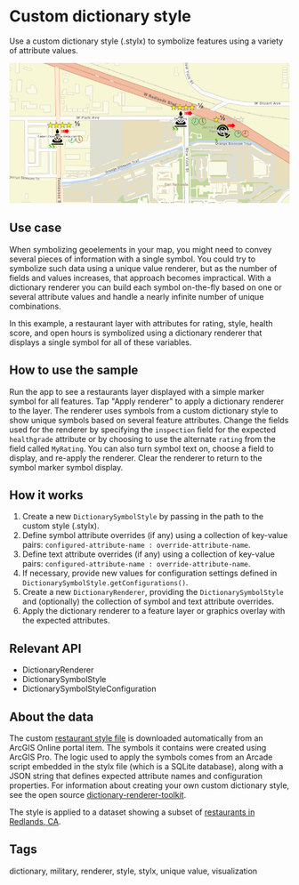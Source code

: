 # Custom dictionary style

Use a custom dictionary style (.stylx) to symbolize features using a variety of attribute values.

![Custom dictionary style](CustomDictionaryStyle.png)

## Use case

When symbolizing geoelements in your map, you might need to convey several pieces of information with a single symbol. You could try to symbolize such data using a unique value renderer, but as the number of fields and values increases, that approach becomes impractical. With a dictionary renderer you can build each symbol on-the-fly based on one or several attribute values and handle a nearly infinite number of unique combinations.

In this example, a restaurant layer with attributes for rating, style, health score, and open hours is symbolized using a dictionary renderer that displays a single symbol for all of these variables. 

## How to use the sample

Run the app to see a restaurants layer displayed with a simple marker symbol for all features. Tap "Apply renderer" to apply a dictionary renderer to the layer. The renderer uses symbols from a custom dictionary style to show unique symbols based on several feature attributes. Change the fields used for the renderer by specifying the `inspection` field for the expected `healthgrade` attribute or by choosing to use the alternate `rating` from the field called `MyRating`. You can also turn symbol text on, choose a field to display, and re-apply the renderer. Clear the renderer to return to the symbol marker symbol display.

## How it works

1. Create a new `DictionarySymbolStyle` by passing in the path to the custom style (.stylx).
2. Define symbol attribute overrides (if any) using a collection of key-value pairs: `configured-attribute-name : override-attribute-name`.
3. Define text attribute overrides (if any) using a collection of key-value pairs: `configured-attribute-name : override-attribute-name`.
4. If necessary, provide new values for configuration settings defined in `DictionarySymbolStyle.getConfigurations()`.
5. Create a new `DictionaryRenderer`, providing the `DictionarySymbolStyle` and (optionally) the collection of symbol and text attribute overrides.
6. Apply the dictionary renderer to a feature layer or graphics overlay with the expected attributes.

## Relevant API

* DictionaryRenderer
* DictionarySymbolStyle
* DictionarySymbolStyleConfiguration

## About the data

The custom [restaurant style file](https://arcgisruntime.maps.arcgis.com/home/item.html?id=751138a2e0844e06853522d54103222a) is downloaded automatically from an ArcGIS Online portal item. The symbols it contains were created using ArcGIS Pro. The logic used to apply the symbols comes from an Arcade script embedded in the stylx file (which is a SQLite database), along with a JSON string that defines expected attribute names and configuration properties. For information about creating your own custom dictionary style, see the open source [dictionary-renderer-toolkit](https://esriurl.com/DictionaryToolkit). 

The style is applied to a dataset showing a subset of [restaurants in Redlands, CA](https://services2.arcgis.com/ZQgQTuoyBrtmoGdP/arcgis/rest/services/Redlands_Restaurants/FeatureServer).

## Tags

dictionary, military, renderer, style, stylx, unique value, visualization
